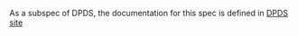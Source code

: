 As a subspec of DPDS, the documentation for this spec is defined in [DPDS site](https://github.com/opendatamesh-initiative/odm-specification-dpdescriptor/tree/main/docs/site)
